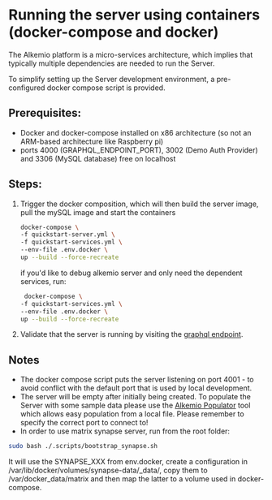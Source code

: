 # Running the server using containers (docker-compose and docker)

The Alkemio platform is a micro-services architecture, which implies that typically multiple dependencies are needed to run the Server.

To simplify setting up the Server development environment, a pre-configured docker compose script is provided.

## Prerequisites:

- Docker and docker-compose installed on x86 architecture (so not an ARM-based architecture like Raspberry pi)
- ports 4000 (GRAPHQL_ENDPOINT_PORT), 3002 (Demo Auth Provider) and 3306 (MySQL database) free on localhost

## Steps:

1. Trigger the docker composition, which will then build the server image, pull the mySQL image and start the containers

   ```bash
   docker-compose \
   -f quickstart-server.yml \
   -f quickstart-services.yml \
   --env-file .env.docker \
   up --build --force-recreate
   ```

   if you'd like to debug alkemio server and only need the dependent services, run:

   ```bash
    docker-compose \
   -f quickstart-services.yml \
   --env-file .env.docker \
   up --build --force-recreate
   ```

2. Validate that the server is running by visiting the [graphql endpoint](http://localhost:4001/graphql).

## Notes

- The docker compose script puts the server listening on port 4001 - to avoid conflict with the default port that is used by local development.
- The server will be empty after initially being created. To populate the Server with some sample data please use the [Alkemio Populator](http://github.com/alkem-io/Populator) tool which allows easy population from a local file. Please remember to specify the correct port to connect to!
- In order to use matrix synapse server, run from the root folder:

```bash
sudo bash ./.scripts/bootstrap_synapse.sh
```

It will use the SYNAPSE_XXX from env.docker, create a configuration in /var/lib/docker/volumes/synapse-data/\_data/, copy them to /var/docker_data/matrix and then map the latter to a volume used in docker-compose.
